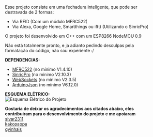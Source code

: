 Esse projeto consiste em uma fechadura inteligente, que pode ser destravada de 2 formas:

- Via RFID (Com um módulo MFRC522)
- Via Alexa, Google Home, Smartthings ou ifttt (Utilizando o SinricPro)

O projeto foi desenvolvido em C++ com um ESP8266 NodeMCU 0.9

Não está totalmente pronto, e ja adianto pedindo desculpas pela formatação do código, não sou experiente :/


**DEPENDENCIAS:**
- [MFRC522](https://github.com/miguelbalboa/rfid) (no mínimo V1.4.10)
- [SinricPro](https://github.com/sinricpro/esp8266-esp32-sdk) (no mínimo V2.10.3)
- [WebSockets](https://github.com/Links2004/arduinoWebSockets) (no mínimo V2.3.5)
- [ArduinoJson](https://github.com/bblanchon/ArduinoJson) (no mínimo V6.12.0)


**ESQUEMA ELÉTRICO:**  
![Esquema Elétrico do Projeto](https://i.imgur.com/dWub5xz.png)

**Gostaria de deixar os agradecimentos aos citados abaixo, eles contribuiram para o desenvolvimento do projeto e me apoiaram**  
[sivar2311](https://github.com/sivar2311)  
[kakopappa](https://github.com/kakopappa)  
[gvinhais](https://github.com/vinhais)  
